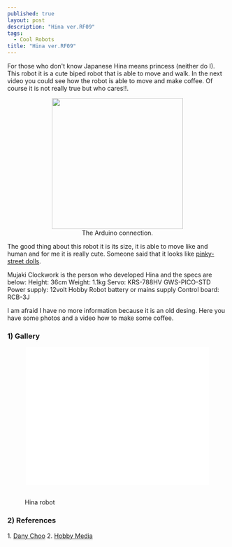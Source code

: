 ```yaml
---
published: true
layout: post
description: "Hina ver.RF09"
tags: 
  - Cool Robots
title: "Hina ver.RF09"
---
```



For those who don't know Japanese Hina means princess (neither do I). This robot it is a cute biped robot that is able to move and walk. In the next video you could see how the robot is able to move and make coffee. Of course it is not really true but who cares!!.

<center><figure><a href="/images/hina00.png" alt="leo_attiny851"><img src="/images/hina00.png" width="300" height="300"></a><figcaption>The Arduino connection.</figcaption></figure></center>

<!-- more -->


The good thing about this robot it is its size, it is able to move like and human and for me it is really cute. Someone said that it looks like <a href="http://www.pinky-street.com/index.php?page=mayura_album1&amp;img=1" target="_blank">pinky-street dolls</a>.

Mujaki Clockwork is the person who developed Hina and the specs are below:
Height: 36cm
Weight: 1.1kg
Servo: KRS-788HV GWS-PICO-STD
Power supply: 12volt Hobby Robot battery or mains supply
Control board: RCB-3J

I am afraid I have no more information because it is an old desing. Here you have some photos and a video how to make some coffee.
<h3>1) Gallery</h3>
<center><iframe src="//www.youtube.com/embed/PYRqOfGenk8" width="420" height="315" frameborder="0" allowfullscreen="allowfullscreen"></iframe></center>

<figure class="third">
	<a href="/images/hina01.jpg"><img src="/images/hina01.jpg" alt=""></a>
	<a href="/images/hina02.jpg"><img src="/images/hina02.jpg" alt=""></a>
	<a href="/images/hina03.jpg"><img src="/images/hina03.jpg" alt=""></a>
	<a href="/images/hina04.jpg"><img src="/images/hina04.jpg" alt=""></a>
	<a href="/images/hina05.jpg"><img src="/images/hina05.jpg" alt=""></a>
	<a href="/images/hina06.jpg"><img src="/images/hina06.jpg" alt=""></a>
	<a href="/images/hina07.jpg"><img src="/images/hina07.jpg" alt=""></a>
	<a href="/images/hina08.jpg"><img src="/images/hina08.jpg" alt=""></a>
	<a href="/images/hina09.jpg"><img src="/images/hina09.jpg" alt=""></a>
	<a href="/images/hina10.jpg"><img src="/images/hina10.jpg" alt=""></a>
	<a href="/images/hina11.jpg"><img src="/images/hina11.jpg" alt=""></a>
	<a href="/images/hina12.jpg"><img src="/images/hina12.jpg" alt=""></a>
	<a href="/images/hina13.jpg"><img src="/images/hina13.jpg" alt=""></a>
	<a href="/images/hina14.jpg"><img src="/images/hina14.jpg" alt=""></a>
	<a href="/images/hina15.jpg"><img src="/images/hina15.jpg" alt=""></a>
	<a href="/images/hina16.jpg"><img src="/images/hina16.jpg" alt=""></a>
	<figcaption>Hina robot</figcaption>
</figure>

<h3>2) References</h3>
1. <a title="Dany Choo" href="http://www.dannychoo.com/en/post/20475/Hina+Robot.html " target="_blank">Dany Choo</a>
2. <a title="Hobby Media" href="http://www.hobbymedia.it/14415/hina-il-robot-giapponese-che-prepara-il-caffe" target="_blank">Hobby Media</a>
